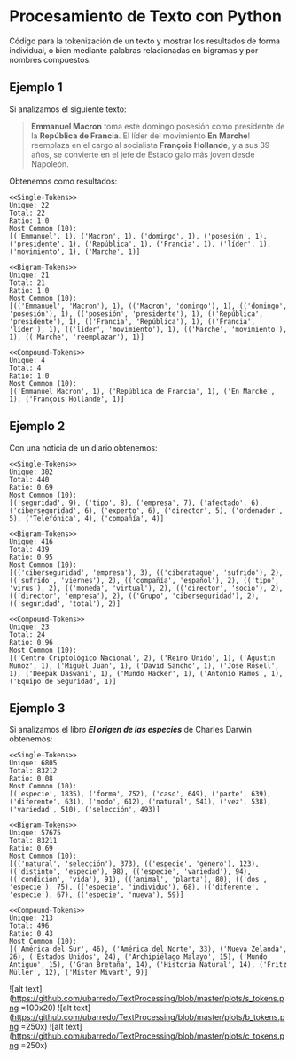 # Procesamiento de Texto con Python
Código para la tokenización de un texto y mostrar los resultados de forma 
individual, o bien mediante palabras relacionadas en bigramas y por nombres compuestos.

## Ejemplo 1

Si analizamos el siguiente texto:
> **Emmanuel Macron** toma este domingo posesión como presidente de la 
**República de Francia**. El líder del movimiento **En Marche**! reemplaza en 
el cargo al socialista **François Hollande**, y a sus 39 años, se convierte en 
el jefe de Estado galo más joven desde Napoleón.

Obtenemos como resultados:

```
<<Single-Tokens>>
Unique: 22
Total: 22
Ratio: 1.0
Most Common (10):
[('Emmanuel', 1), ('Macron', 1), ('domingo', 1), ('posesión', 1), ('presidente', 1), ('República', 1), ('Francia', 1), ('líder', 1), ('movimiento', 1), ('Marche', 1)]

<<Bigram-Tokens>>
Unique: 21
Total: 21
Ratio: 1.0
Most Common (10):
[(('Emmanuel', 'Macron'), 1), (('Macron', 'domingo'), 1), (('domingo', 'posesión'), 1), (('posesión', 'presidente'), 1), (('República', 'presidente'), 1), (('Francia', 'República'), 1), (('Francia', 'líder'), 1), (('líder', 'movimiento'), 1), (('Marche', 'movimiento'), 1), (('Marche', 'reemplazar'), 1)]

<<Compound-Tokens>>
Unique: 4
Total: 4
Ratio: 1.0
Most Common (10):
[('Emmanuel Macron', 1), ('República de Francia', 1), ('En Marche', 1), ('François Hollande', 1)]
```

## Ejemplo 2

Con una noticia de un diario obtenemos:

```
<<Single-Tokens>>
Unique: 302
Total: 440
Ratio: 0.69
Most Common (10):
[('seguridad', 9), ('tipo', 8), ('empresa', 7), ('afectado', 6), ('ciberseguridad', 6), ('experto', 6), ('director', 5), ('ordenador', 5), ('Telefónica', 4), ('compañía', 4)]

<<Bigram-Tokens>>
Unique: 416
Total: 439
Ratio: 0.95
Most Common (10):
[(('ciberseguridad', 'empresa'), 3), (('ciberataque', 'sufrido'), 2), (('sufrido', 'viernes'), 2), (('compañía', 'español'), 2), (('tipo', 'virus'), 2), (('moneda', 'virtual'), 2), (('director', 'socio'), 2), (('director', 'empresa'), 2), (('Grupo', 'ciberseguridad'), 2), (('seguridad', 'total'), 2)]

<<Compound-Tokens>>
Unique: 23
Total: 24
Ratio: 0.96
Most Common (10):
[('Centro Criptológico Nacional', 2), ('Reino Unido', 1), ('Agustín Muñoz', 1), ('Miguel Juan', 1), ('David Sancho', 1), ('Jose Rosell', 1), ('Deepak Daswani', 1), ('Mundo Hacker', 1), ('Antonio Ramos', 1), ('Equipo de Seguridad', 1)]
```


## Ejemplo 3

Si analizamos el libro **_El origen de las especies_** de Charles Darwin obtenemos:

```
<<Single-Tokens>>
Unique: 6805
Total: 83212
Ratio: 0.08
Most Common (10):
[('especie', 1835), ('forma', 752), ('caso', 649), ('parte', 639), ('diferente', 631), ('modo', 612), ('natural', 541), ('vez', 538), ('variedad', 510), ('selección', 493)]

<<Bigram-Tokens>>
Unique: 57675
Total: 83211
Ratio: 0.69
Most Common (10):
[(('natural', 'selección'), 373), (('especie', 'género'), 123), (('distinto', 'especie'), 98), (('especie', 'variedad'), 94), (('condición', 'vida'), 91), (('animal', 'planta'), 80), (('dos', 'especie'), 75), (('especie', 'individuo'), 68), (('diferente', 'especie'), 67), (('especie', 'nueva'), 59)]

<<Compound-Tokens>>
Unique: 213
Total: 496
Ratio: 0.43
Most Common (10):
[('América del Sur', 46), ('América del Norte', 33), ('Nueva Zelanda', 26), ('Estados Unidos', 24), ('Archipiélago Malayo', 15), ('Mundo Antiguo', 15), ('Gran Bretaña', 14), ('Historia Natural', 14), ('Fritz Müller', 12), ('Míster Mivart', 9)]
```

![alt text](https://github.com/ubarredo/TextProcessing/blob/master/plots/s_tokens.png  =100x20)
![alt text](https://github.com/ubarredo/TextProcessing/blob/master/plots/b_tokens.png =250x)
![alt text](https://github.com/ubarredo/TextProcessing/blob/master/plots/c_tokens.png =250x)
